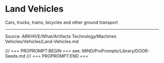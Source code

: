 # Land Vehicles

Cars, trucks, trains, bicycles and other ground transport

---
Source: ARKHIVE/What/Artifacts Technology/Machines Vehicles/Vehicles/Land-Vehicles.md

/// === PROPROMPT:BEGIN ===
see: MIND/ProPrompts/Library/DOOR-Seeds.md
/// === PROPROMPT:END ===
